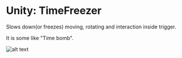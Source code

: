 # Unity: TimeFreezer
Slows down(or freezes) moving, rotating and interaction inside trigger.

It is some like "Time bomb".

![alt text](https://github.com/PavelTorgashov/Unity--TimeFreezer/blob/master/Env/20190518_130144.gif)
